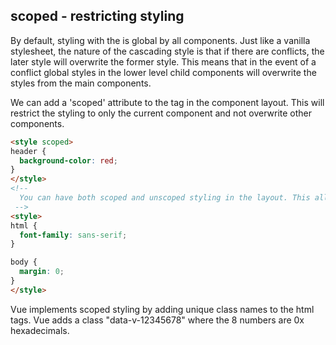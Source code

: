 ## scoped - restricting styling
By default, styling with the <style></style> is global by all components. Just like a
vanilla stylesheet, the nature of the cascading style is that if there are conflicts, the
later style will overwrite the former style. This means that in the event of a conflict
global styles in the lower level child components will overwrite the styles from the main
components.

We can add a 'scoped' attribute to the <style></style> tag in the component layout. This
will restrict the styling to only the current component and not overwrite other
components.

```html
<style scoped>
header {
  background-color: red;
}
</style>
<!-- 
  You can have both scoped and unscoped styling in the layout. This allows for a unified style whilst also allowing for components to have their own specific styling.
 -->
<style>
html {
  font-family: sans-serif;
}

body {
  margin: 0;
}
</style>
```

Vue implements scoped styling by adding unique class names to the html tags. Vue adds a
class "data-v-12345678" where the 8 numbers are 0x hexadecimals.
